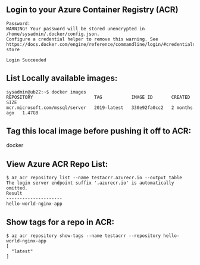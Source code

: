## Login to your Azure Container Registry (ACR)
```sysadmin@ub22:~$ docker login testacrr.azurecr.io --username testacrr
Password: 
WARNING! Your password will be stored unencrypted in /home/sysadmin/.docker/config.json.
Configure a credential helper to remove this warning. See
https://docs.docker.com/engine/reference/commandline/login/#credentials-store

Login Succeeded
```

## List Locally available images:
```
sysadmin@ub22:~$ docker images
REPOSITORY                       TAG           IMAGE ID       CREATED        SIZE
mcr.microsoft.com/mssql/server   2019-latest   330e92fa0cc2   2 months ago   1.47GB
```

## Tag this local image before pushing it off to ACR:
docker 

## View Azure ACR Repo List:
```
$ az acr repository list --name testacrr.azurecr.io --output table
The login server endpoint suffix '.azurecr.io' is automatically omitted.
Result
---------------------
hello-world-nginx-app
```

## Show tags for a repo in ACR:
```
$ az acr repository show-tags --name testacrr --repository hello-world-nginx-app
[
  "latest"
]
```
